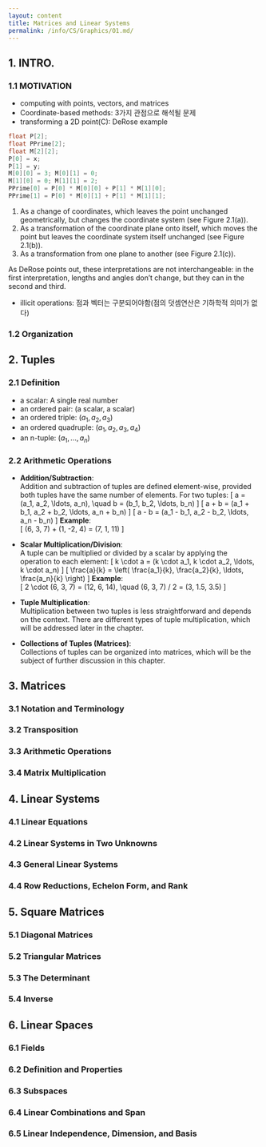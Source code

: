 ```yaml
---
layout: content
title: Matrices and Linear Systems
permalink: /info/CS/Graphics/O1.md/
---
```


## 1. INTRO.
### 1.1 MOTIVATION
- computing with points, vectors, and matrices
- Coordinate-based methods: 3가지 관점으로 해석될 문제
- transforming a 2D point(C): DeRose example
```C
float P[2];
float PPrime[2];
float M[2][2];
P[0] = x;
P[1] = y;
M[0][0] = 3; M[0][1] = 0;
M[1][0] = 0; M[1][1] = 2;
PPrime[0] = P[0] * M[0][0] + P[1] * M[1][0];
PPrime[1] = P[0] * M[0][1] + P[1] * M[1][1];
```
1. As a change of coordinates, which leaves the point unchanged geometrically, but changes the coordinate system (see Figure 2.1(a)).
2. As a transformation of the coordinate plane onto itself, which moves the point but leaves the coordinate system itself unchanged (see Figure 2.1(b)).
3. As a transformation from one plane to another (see Figure 2.1(c)).

As DeRose points out, these interpretations are not interchangeable: in the first interpretation, lengths and angles don’t change, but they can in the second and third.
- illicit operations: 점과 벡터는 구분되어야함(점의 덧셈연산은 기하학적 의미가 없다)

### 1.2 Organization


## 2. Tuples
### 2.1 Definition
- a scalar: A single real number
- an ordered pair: (a scalar, a scalar)
- an ordered triple: $(a_1, a_2, a_3)$
- an ordered quadruple: $(a_1, a_2, a_3, a_4)$
- an n-tuple: $(a_1, ... , a_n)$

### 2.2 Arithmetic Operations
- **Addition/Subtraction**:  
  Addition and subtraction of tuples are defined element-wise, provided both tuples have the same number of elements. For two tuples:
  \[
  a = (a_1, a_2, \ldots, a_n), \quad b = (b_1, b_2, \ldots, b_n)
  \]
  \[
  a + b = (a_1 + b_1, a_2 + b_2, \ldots, a_n + b_n)
  \]
  \[
  a - b = (a_1 - b_1, a_2 - b_2, \ldots, a_n - b_n)
  \]
  **Example**:  
  \[
  (6, 3, 7) + (1, -2, 4) = (7, 1, 11)
  \]

- **Scalar Multiplication/Division**:  
  A tuple can be multiplied or divided by a scalar by applying the operation to each element:
  \[
  k \cdot a = (k \cdot a_1, k \cdot a_2, \ldots, k \cdot a_n)
  \]
  \[
  \frac{a}{k} = \left( \frac{a_1}{k}, \frac{a_2}{k}, \ldots, \frac{a_n}{k} \right)
  \]
  **Example**:  
  \[
  2 \cdot (6, 3, 7) = (12, 6, 14), \quad (6, 3, 7) / 2 = (3, 1.5, 3.5)
  \]

- **Tuple Multiplication**:  
  Multiplication between two tuples is less straightforward and depends on the context. There are different types of tuple multiplication, which will be addressed later in the chapter.

- **Collections of Tuples (Matrices)**:  
  Collections of tuples can be organized into matrices, which will be the subject of further discussion in this chapter.


## 3. Matrices
### 3.1 Notation and Terminology

### 3.2 Transposition

### 3.3 Arithmetic Operations

### 3.4 Matrix Multiplication


## 4. Linear Systems
### 4.1 Linear Equations

### 4.2 Linear Systems in Two Unknowns

### 4.3 General Linear Systems

### 4.4 Row Reductions, Echelon Form, and Rank

## 5. Square Matrices
### 5.1 Diagonal Matrices
### 5.2 Triangular Matrices
### 5.3 The Determinant
### 5.4 Inverse

## 6. Linear Spaces
### 6.1 Fields
### 6.2 Definition and Properties
### 6.3 Subspaces
### 6.4 Linear Combinations and Span
### 6.5 Linear Independence, Dimension, and Basis




